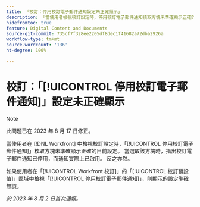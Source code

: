 ```yaml
---
title: 「校訂：停用校訂電子郵件通知設定未正確顯示」
description: 「當使用者檢視校訂設定時，停用校訂電子郵件通知核取方塊未準確顯示正確的目前設定。 當選取該方塊時，指出校訂電子郵件通知已停用，而通知實際上已啟用。 反之亦然。」
hidefromtoc: true
feature: Digital Content and Documents
source-git-commit: 735cf7f328ee2205df8dec1f41682a72dba2926a
workflow-type: tm+mt
source-wordcount: '136'
ht-degree: 100%

---
```



# 校訂：「[!UICONTROL 停用校訂電子郵件通知]」設定未正確顯示

>[!NOTE]
>
>此問題已在 2023 年 8 月 17 日修正。

當使用者在 [!DNL Workfront] 中檢視校訂設定時，「[!UICONTROL 停用校訂電子郵件通知]」核取方塊未準確顯示正確的目前設定。 當選取該方塊時，指出校訂電子郵件通知已停用，而通知實際上已啟用。 反之亦然。

如果使用者在「[!UICONTROL Workfront 校訂]」的「[!UICONTROL 校訂預設值]」區域中檢視「[!UICONTROL 停用校訂電子郵件通知]」，則顯示的設定準確無誤。

_於 2023 年 8 月 2 日首次通報。_

